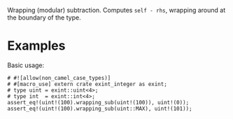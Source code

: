 Wrapping (modular) subtraction. Computes `self - rhs`,
wrapping around at the boundary of the type.

# Examples

Basic usage:

```
# #![allow(non_camel_case_types)]
# #[macro_use] extern crate exint_integer as exint;
# type uint = exint::uint<4>;
# type int  = exint::int<4>;
assert_eq!(uint!(100).wrapping_sub(uint!(100)), uint!(0));
assert_eq!(uint!(100).wrapping_sub(uint::MAX), uint!(101));
```
